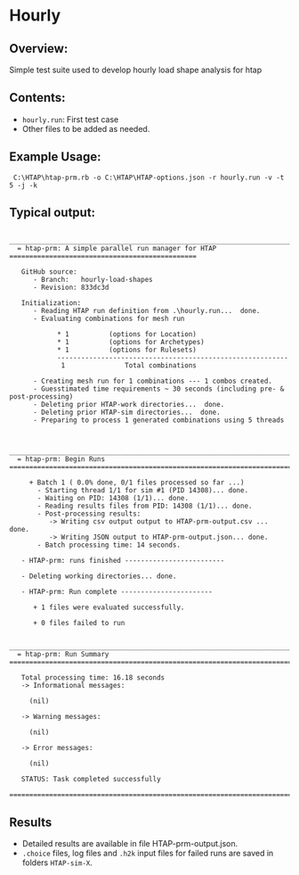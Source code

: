 
Hourly
========================

## Overview:
Simple test suite used to develop hourly load shape analysis for htap

## Contents:

  - `hourly.run`: First test case 
  - Other files to be added as needed.
  
## Example Usage:

     C:\HTAP\htap-prm.rb -o C:\HTAP\HTAP-options.json -r hourly.run -v -t 5 -j -k 

## Typical output:

      __________________________________________________________________________________________________
      = htap-prm: A simple parallel run manager for HTAP ===============================================
      
       GitHub source:
          - Branch:   hourly-load-shapes
          - Revision: 833dc3d
      
       Initialization:
          - Reading HTAP run definition from .\hourly.run...  done.
          - Evaluating combinations for mesh run
      
                * 1          (options for Location)
                * 1          (options for Archetypes)
                * 1          (options for Rulesets)
                ----------------------------------------------------------
                 1               Total combinations
      
          - Creating mesh run for 1 combinations --- 1 combos created.
          - Guesstimated time requirements ~ 30 seconds (including pre- & post-processing)
          - Deleting prior HTAP-work directories...  done.
          - Deleting prior HTAP-sim directories...  done.
          - Preparing to process 1 generated combinations using 5 threads
      
      
      __________________________________________________________________________________________________
      = htap-prm: Begin Runs ===========================================================================
      
         + Batch 1 ( 0.0% done, 0/1 files processed so far ...)
           - Starting thread 1/1 for sim #1 (PID 14308)... done.
           - Waiting on PID: 14308 (1/1)... done.
           - Reading results files from PID: 14308 (1/1)... done.
           - Post-processing results:
              -> Writing csv output output to HTAP-prm-output.csv ... done.
              -> Writing JSON output to HTAP-prm-output.json... done.
           - Batch processing time: 14 seconds.
      
       - HTAP-prm: runs finished -------------------------
      
       - Deleting working directories... done.
      
       - HTAP-prm: Run complete -----------------------
      
          + 1 files were evaluated successfully.
      
          + 0 files failed to run
      
      __________________________________________________________________________________________________
      = htap-prm: Run Summary ==========================================================================
      
       Total processing time: 16.18 seconds
       -> Informational messages:
      
         (nil)
      
       -> Warning messages:
      
         (nil)
      
       -> Error messages:
      
         (nil)
      
       STATUS: Task completed successfully
      ==================================================================================================

      
## Results 
 
- Detailed results are available in file HTAP-prm-output.json. 
- `.choice` files, log files and `.h2k` input files for failed runs are saved in folders `HTAP-sim-X`.